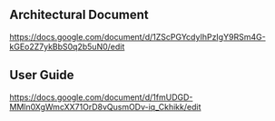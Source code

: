 ## Architectural Document
https://docs.google.com/document/d/1ZScPGYcdyIhPzIgY9RSm4G-kGEo2Z7ykBbS0q2b5uN0/edit

## User Guide
https://docs.google.com/document/d/1fmUDGD-MMln0XgWmcXX71OrD8vQusmODv-iq_Ckhikk/edit

